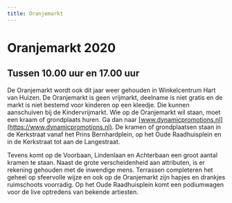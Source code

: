 ```yaml
---
title: Oranjemarkt
---
```


# Oranjemarkt 2020

## Tussen 10.00 uur en 17.00 uur

De Oranjemarkt wordt ook dit jaar weer gehouden in Winkelcentrum Hart van Huizen. De Oranjemarkt is geen vrijmarkt, deelname is niet gratis en de markt is niet bestemd voor kinderen op een kleedje. Die kunnen aanschuiven bij de Kindervrijmarkt. Wie op de Oranjemarkt wil staan, moet een kraam of grondplaats huren. Ga dan naar [www.dynamicpromotions.nl](https://www.dynamicpromotions.nl). De kramen of grondplaatsen staan in de Kerkstraat vanaf het Prins Bernhardplein, op het Oude Raadhuisplein en in de Kerkstraat tot aan de Langestraat.

Tevens komt op de Voorbaan, Lindenlaan en Achterbaan een groot aantal kramen te staan. Naast de grote verscheidenheid aan attributen, is er rekening gehouden met de inwendige mens. Terrassen completeren het geheel op sfeervolle wijze en ook op de Oranjemarkt zijn hapjes en drankjes ruimschoots voorradig. Op het Oude Raadhuisplein komt een podiumwagen voor de live optredens van bekende artiesten.
